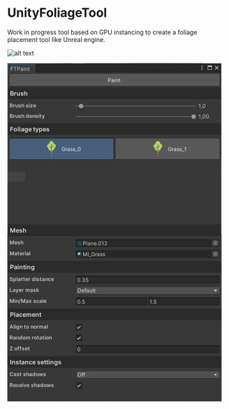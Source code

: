 # UnityFoliageTool

Work in progress tool based on GPU instancing to create a foliage placement tool like Unreal engine.

![alt text](/Assets/Screenshots/Screen.jpg)

![alt text](/Assets/Screenshots/Tool.JPG)
